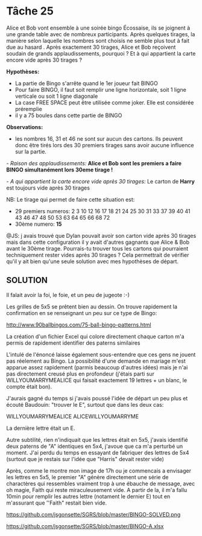 # Tâche 25

Alice et Bob vont ensemble à une soirée bingo Écossaise, ils se joignent à une grande table
avec de nombreux participants. Après quelques tirages, la manière selon laquelle les nombres
sont choisis ne semble plus tout à fait due au hasard . Après exactement 30 tirages, Alice et
Bob reçoivent soudain de grands applaudissements, pourquoi ? Et à qui appartient la carte
encore vide après 30 tirages ? 

**Hypothèses:**
* La partie de Bingo s'arrête quand le 1er joueur fait BINGO
* Pour faire BINGO, il faut soit remplir une ligne horizontale, soit 1 ligne verticale ou soit 1 ligne diagonale
* La case FREE SPACE peut être utilisée comme joker. Elle est considérée préremplie
* il y a 75 boules dans cette partie de BINGO

**Observations:**
* les nombres 16, 31 et 46 ne sont sur aucun des cartons. Ils peuvent donc être tirés lors des 30 premiers tirages sans avoir aucune influence sur la partie.

*- Raison des applaudissements:*
**Alice et Bob sont les premiers a faire BINGO simultanément lors 30eme tirage !**

*- A qui appartient la carte encore vide après 30 tirages:*
Le carton de **Harry** est toujours vide après 30 tirages

NB: Le tirage qui permet de faire cette situation est: 
* 29 premiers numeros: 2	3	10	12	16	17	18	21	24	25	30	31	33	37	39	40	41	43	46	47	48	50	53	63	64	65	66	68	72
* 30ème numero: **15**

@JS: j avais trouvé que Dylan pouvait avoir son carton vide après 30 tirages mais dans cette configuration il y avait d'autres gagnants que Alice & Bob avant le 30ème tirage. Pourrais-tu trouver tous les cartons qui pourraient techniquement rester vides après 30 tirages ? Cela permettrait de vérifier qu'il y ait bien qu'une seule solution avec mes hypothèses de départ. 

## SOLUTION

Il falait avoir la foi, le foie, et un peu de jugeote :-)

Les grilles de 5x5 se prêtent bien au dessin. On trouve rapidement la confirmation en se renseignant un peu sur ce type de Bingo:

http://www.90ballbingos.com/75-ball-bingo-patterns.html

La création d'un fichier Excel qui colore directement chaque carton m'a permis de rapidement identifier des paterns similaires

L'intulé de l'énoncé laisse également sous-entendre que ces gens ne jouent pas réelement au Bingo. La possibilité d'une demande en mariage m'est apparue assez rapidement (parmis beaucoup d'autres idées) mais je n'ai pas directement creusé plus en profondeur (j'étais parti sur WILLYOUMARRYMEALICE qui faisait exactement 19 lettres + un blanc, le compte était bon).

J'aurais gagné du temps si j'avais poussé l'idée de départ un peu plus et écouté Baudouin: "trouver le E", surtout que dans les deux cas:

WILLYOUMARRYMEALICE
ALICEWILLYOUMARRYME

La dernière lettre était un E.

Autre subtilité, rien n'indiquait que les lettres était en 5x5, j'avais identifié deux paterns de "A" identiques en 5x4, j'avoue que ca m'a perturbé un moment. J'ai perdu du temps en essayant de fabriquer des lettres de 5x4 (surtout que je restais sur l'idée que "Harris" devait rester vide)

Après, comme le montre mon image de 17h ou je commencais a envisager les lettres en 5x5, le premier "A" génère directement une série de charactères qui ressembles vraiment trop à une ébauche de message, avec oh magie, Faith qui reste miraculeusement vide. A partir de la, il m'a fallu 10min pour remplir les autres lettre (notament le dernier E) tout en m'assurant que ''Faith" restait bien vide.
 
https://github.com/jsgonsette/SGRS/blob/master/BINGO-SOLVED.png
 
https://github.com/jsgonsette/SGRS/blob/master/BINGO-A.xlsx

